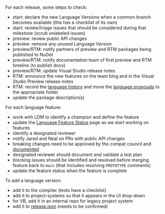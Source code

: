 For each release, some steps to check:

- start: declare the new Language Versions when a common branch becomes available (this has a checklist of its own)
- start: review/triage issues that should be considered during that milestone (scrub unlabeled issues)
- preview: review public API changes
- preview: remove any unused Language Version
- preview/RTM: notify partners of preview and RTM packages being published to NuGet
- preview/RTM: notify documentation team of first preview and RTM timeline (to publish docs)
- preview/RTM: update Visual Studio release notes
- RTM: announce the new features on the team blog and in the Visual Studio Preview release notes
- RTM: record the [language history](https://github.com/dotnet/csharplang/blob/main/Language-Version-History.md) and move the [language proposals](https://github.com/dotnet/csharplang/tree/main/proposals) to the appropriate folder
- update the package description(s)

For each language feature:

- work with LDM to identify a champion and define the feature
- update the [Language Feature Status](https://github.com/dotnet/roslyn/blob/main/docs/Language%20Feature%20Status.md) page as we start working on features
- identify a designated reviewer
- notify Jared and Neal on PRs with public API changes
- breaking changes need to be approved by the compat council and [documented](https://github.com/dotnet/roslyn/tree/main/docs/compilers/CSharp)
- designated reviewer should document and validate a test plan
- blocking issues should be identified and resolved before merging feature back to `main` (that includes resolving `PROTOTYPE` comments)
- update the feature status when the feature is complete

To add a language version:
- add it to the compiler (tests have a checklist)
- add it to project-systems so that it appears in the UI drop-down
- for VB, add it in an internal repo for legacy project system
- add it to [release.json](https://github.com/dotnet/core/pull/1454) (needs to be confirmed)
